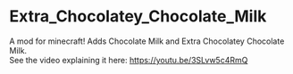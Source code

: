 # Extra_Chocolatey_Chocolate_Milk
A mod for minecraft! Adds Chocolate Milk and Extra Chocolatey Chocolate Milk.    
See the video explaining it here: https://youtu.be/3SLvw5c4RmQ
